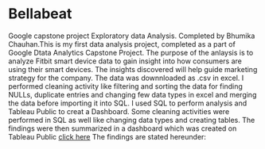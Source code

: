 # Bellabeat
Google capstone project
Exploratory data Analysis. Completed by Bhumika Chauhan.This is my first data analysis project, completed as a part of Google Dtata Analytics Capstone Project.
The purpose of the anlaysis is to analyze Fitbit smart device data to gain insight into how consumers are using their smart devices. The
insights discovered will help guide marketing strategy for the company. The data was downnloaded as .csv in excel. I performed cleaning activity like filtering and sorting the data for finding NULLs, duplicate entries and changing few data types in excel and merging the data before importing it into SQL. 
I used SQL to perform analysis and Tableau Public to creat a Dashboard. Some cleaning activities were performed in SQL as well like changing data types and creating tables.
The findings were then summarized in a dashboard which was created on Tableau Public [click here](https://public.tableau.com/app/profile/bhumika.chauhan3585/viz/Googelcapstoneproject/Dashboard1)
The findings are stated hereunder:




